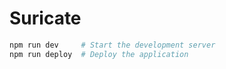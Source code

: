 # Suricate

```bash
npm run dev     # Start the development server
npm run deploy  # Deploy the application
```
